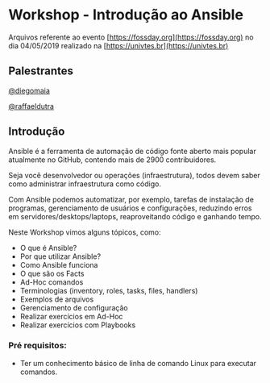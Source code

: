 # Workshop - Introdução ao Ansible

Arquivos referente ao evento [https://fossday.org](https://fossday.org) no dia 04/05/2019 realizado na [https://univtes.br](https://univtes.br)

## Palestrantes
[@diegomaia](http://diegomaia.me)

[@raffaeldutra](https://rafaeldutra.me)

## Introdução
Ansible é a ferramenta de automação de código fonte aberto mais popular atualmente no GitHub, contendo mais de 2900 contribuidores.

Seja você desenvolvedor ou operações (infraestrutura), todos devem saber como administrar infraestrutura como código.

Com Ansible podemos automatizar, por exemplo, tarefas de instalação de programas, gerenciamento de usuários e configurações, reduzindo erros em servidores/desktops/laptops, reaproveitando código e ganhando tempo.

Neste Workshop vimos alguns tópicos, como:
- O que é Ansible?
- Por que utilizar Ansible?
- Como Ansible funciona
- O que são os Facts
- Ad-Hoc comandos
- Terminologias (inventory, roles, tasks, files, handlers)
- Exemplos de arquivos
- Gerenciamento de configuração
- Realizar exercícios em Ad-Hoc
- Realizar exercícios com Playbooks

### Pré requisitos:
- Ter um conhecimento básico de linha de comando Linux para executar comandos.
